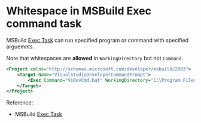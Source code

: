 # Whitespace in MSBuild Exec command task

MSBuild [Exec Task](https://msdn.microsoft.com/en-us/library/x8zx72cd.aspx) can run specified program or command with specified arguemnts.

Note that whitespaces are **allowed** in `WorkingDirectory` but not `Command`.

```XML
<Project xmlns="http://schemas.microsoft.com/developer/msbuild/2003">
    <Target Name="VisualStudioDeveloperCommandPrompt">
        <Exec Command="VsDevCmd.bat" WorkingDirectory="C:\Program Files (x86)\Microsoft Visual Studio 12.0\Common7\Tools" />
    </Target>
</Project>
```

Reference:
- MSBuild [Exec Task](https://msdn.microsoft.com/en-us/library/x8zx72cd.aspx)